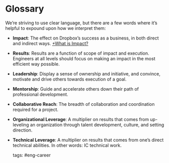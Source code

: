# Glossary
We’re striving to use clear language, but there are a few words where it’s helpful to expound upon how we interpret them:


- **Impact**: The effect on Dropbox’s success as a business, in both direct and indirect ways. [+What is Impact?](https://paper.dropbox.com/doc/What-is-Impact-eXKpr8m6HzmIFbTv1h0Md)
- **Results**: Results are a function of scope of impact and execution. Engineers at all levels should focus on making an impact in the most efficient way possible.
- **Leadership**: Display a sense of ownership and initiative, and convince, motivate and drive others towards execution of a goal.
- **Mentorship**: Guide and accelerate others down their path of professional development.
- **Collaborative Reach**: The breadth of collaboration and coordination required for a project.
- **Organizational Leverage**: A multiplier on results that comes from up-leveling an organization through talent development, culture, and setting direction.
- **Technical Leverage**: A multiplier on results that comes from one’s direct technical abilities. In other words: IC technical work.


    tags: #eng-career

